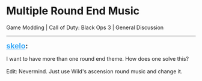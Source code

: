 # Multiple Round End Music
Game Modding | Call of Duty: Black Ops 3 | General Discussion

---
<strong style="font-size: 1.4em;"><span style="text-decoration: underline;text-decoration-color: #34a7f9;"><span style="color:#34a7f9;">skelo</span></span>:</strong>

<p>I want to have more than one round end theme. How does one solve this?<br /><br />Edit: Nevermind. Just use Wild&#39;s ascension round music and change it.</p>
